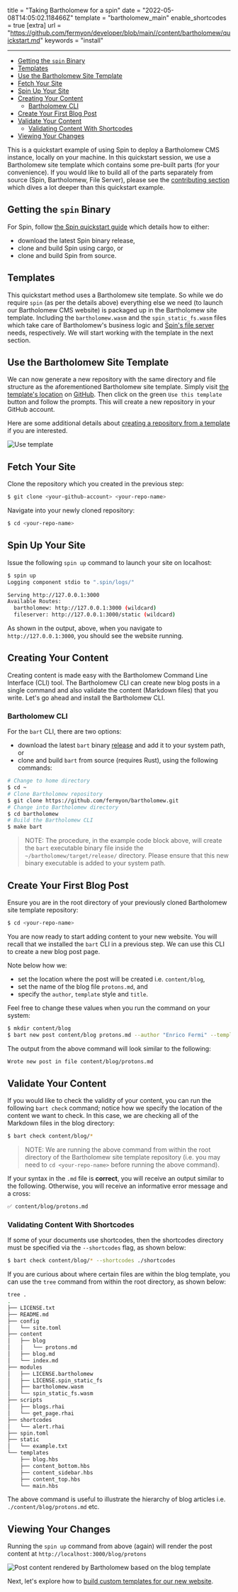 title = "Taking Bartholomew for a spin"
date = "2022-05-08T14:05:02.118466Z"
template = "bartholomew_main"
enable_shortcodes = true
[extra]
url = "https://github.com/fermyon/developer/blob/main//content/bartholomew/quickstart.md"
keywords = "install"

---
- [Getting the `spin` Binary](#getting-the-spin-binary)
- [Templates](#templates)
- [Use the Bartholomew Site Template](#use-the-bartholomew-site-template)
- [Fetch Your Site](#fetch-your-site)
- [Spin Up Your Site](#spin-up-your-site)
- [Creating Your Content](#creating-your-content)
  - [Bartholomew CLI](#bartholomew-cli)
- [Create Your First Blog Post](#create-your-first-blog-post)
- [Validate Your Content](#validate-your-content)
  - [Validating Content With Shortcodes](#validating-content-with-shortcodes)
- [Viewing Your Changes](#viewing-your-changes)

This is a quickstart example of using Spin to deploy a Bartholomew CMS instance, locally on your machine. In this quickstart session, we use a Bartholomew site template which contains some pre-built parts (for your convenience). If you would like to build all of the parts separately from source (Spin, Bartholomew, File Server), please see the [contributing section](https://developer.fermyon.com/bartholomew/contributing-bartholomew) which dives a lot deeper than this quickstart example.

## Getting the `spin` Binary

For Spin, follow [the Spin quickstart guide](https://developer.fermyon.com/spin/quickstart) which details how to either:
- download the latest Spin binary release,
- clone and build Spin using cargo, or
- clone and build Spin from source.

## Templates

This quickstart method uses a Bartholomew site template. So while we do require `spin` (as per the details above) everything else we need (to launch our Bartholomew CMS website) is packaged up in the Bartholomew site template. Including the `bartholomew.wasm` and the `spin_static_fs.wasm` files which take care of Bartholomew's business logic and [Spin's file server](https://github.com/fermyon/spin-fileserver) needs, respectively. We will start working with the template in the next section.

## Use the Bartholomew Site Template

We can now generate a new repository with the same directory and file structure as the aforementioned Bartholomew site template. Simply visit [the template's location](https://github.com/fermyon/bartholomew-site-template) on [GitHub](https://github.com/fermyon/bartholomew-site-template). Then click on the green `Use this template` button and follow the prompts. This will create a new repository in your GitHub account.

Here are some additional details about [creating a repository from a template](https://docs.github.com/en/repositories/creating-and-managing-repositories/creating-a-repository-from-a-template) if you are interested.

![Use template](../static/image/docs/use-template.png)

## Fetch Your Site

Clone the repository which you created in the previous step: 

<!-- @nocpy -->

```bash
$ git clone <your-github-account> <your-repo-name>
```

Navigate into your newly cloned repository:

<!-- @nocpy -->

```bash
$ cd <your-repo-name>
```

## Spin Up Your Site

Issue the following `spin up` command to launch your site on localhost:

<!-- @selectiveCpy -->

```bash
$ spin up
Logging component stdio to ".spin/logs/"

Serving http://127.0.0.1:3000
Available Routes:
  bartholomew: http://127.0.0.1:3000 (wildcard)
  fileserver: http://127.0.0.1:3000/static (wildcard)
```

As shown in the output, above, when you navigate to `http://127.0.0.1:3000`, you should see the website running.

## Creating Your Content

Creating content is made easy with the Bartholomew Command Line Interface (CLI) tool. The Bartholomew CLI can create new blog posts in a single command and also validate the content (Markdown files) that you write. Let's go ahead and install the Bartholomew CLI.

### Bartholomew CLI

For the `bart` CLI, there are two options:
- download the latest `bart` binary [release](https://github.com/fermyon/bartholomew/releases/) and add it to your system path, or
- clone and build `bart` from source (requires Rust), using the following commands:

<!-- @selectiveCpy -->

```bash
# Change to home directory
$ cd ~
# Clone Bartholomew repository
$ git clone https://github.com/fermyon/bartholomew.git
# Change into Bartholomew directory
$ cd bartholomew
# Build the Bartholomew CLI
$ make bart
```

> NOTE: The procedure, in the example code block above, will create the `bart` executable binary file inside the `~/bartholomew/target/release/` directory. Please ensure that this new binary executable is added to your system path.

## Create Your First Blog Post

Ensure you are in the root directory of your previously cloned Bartholomew site template repository:

<!-- @nocpy -->

```bash
$ cd <your-repo-name>
```

You are now ready to start adding content to your new website. You will recall that we installed the `bart` CLI in a previous step. We can use this CLI to create a new blog post page.

Note below how we:
- set the location where the post will be created i.e. `content/blog`,
- set the name of the blog file `protons.md`, and
- specify the `author`, `template` style and `title`.

Feel free to change these values when you run the command on your system:

<!-- @selectiveCpy -->

```bash
$ mkdir content/blog
$ bart new post content/blog protons.md --author "Enrico Fermi" --template "blog" --title "On the Recombination of Neutrons and Protons"
```

The output from the above command will look similar to the following:

<!-- @nocpy -->

```bash
Wrote new post in file content/blog/protons.md
```

## Validate Your Content

If you would like to check the validity of your content, you can run the following `bart check` command; notice how we specify the location of the content we want to check. In this case, we are checking all of the Markdown files in the blog directory:

<!-- @selectiveCpy -->

```bash
$ bart check content/blog/*
```

> NOTE: We are running the above command from within the root directory of the Bartholomew site template repository (i.e. you may need to `cd <your-repo-name>` before running the above command).

If your syntax in the `.md` file is **correct**, you will receive an output similar to the following. Otherwise, you will receive an informative error message and a cross:

<!-- @nocpy -->

```bash
✅ content/blog/protons.md
```

### Validating Content With Shortcodes

If some of your documents use shortcodes, then the shortcodes directory must be specified via the `--shortcodes` flag, as shown below:

<!-- @selectiveCpy -->

```bash
$ bart check content/blog/* --shortcodes ./shortcodes
```

If you are curious about where certain files are within the blog template, you can use the `tree` command from within the root directory, as shown below:

<!-- @selectiveCpy -->

```bash
tree .
.
├── LICENSE.txt
├── README.md
├── config
│   └── site.toml
├── content
│   ├── blog
│   │   └── protons.md
│   ├── blog.md
│   └── index.md
├── modules
│   ├── LICENSE.bartholomew
│   ├── LICENSE.spin_static_fs
│   ├── bartholomew.wasm
│   └── spin_static_fs.wasm
├── scripts
│   ├── blogs.rhai
│   └── get_page.rhai
├── shortcodes
│   └── alert.rhai
├── spin.toml
├── static
│   └── example.txt
└── templates
    ├── blog.hbs
    ├── content_bottom.hbs
    ├── content_sidebar.hbs
    ├── content_top.hbs
    └── main.hbs
```

The above command is useful to illustrate the hierarchy of blog articles i.e. `./content/blog/protons.md` etc.

## Viewing Your Changes

Running the `spin up` command from above (again) will render the post content at `http://localhost:3000/blog/protons`

![Post content rendered by Bartholomew based on the blog template](../static/image/docs/bart-new-post.png)

Next, let's explore how to [build custom templates for our new website](./templates.md).
